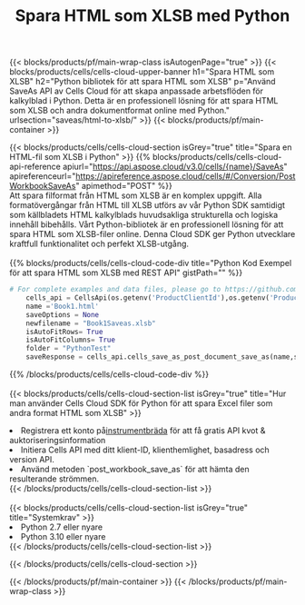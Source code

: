 ﻿---
title:  Spara HTML som XLSB med Python
description:  Använder Aspose.Cells Cloud SDK för Python för att spara HTML filformat som XLSB format fil.
---
{{< blocks/products/pf/main-wrap-class isAutogenPage="true" >}}
{{< blocks/products/cells/cells-cloud-upper-banner h1="Spara HTML som XLSB" h2="Python bibliotek för att spara HTML som XLSB" p="Använd SaveAs API av Cells Cloud för att skapa anpassade arbetsflöden för kalkylblad i Python. Detta är en professionell lösning för att spara HTML som XLSB och andra dokumentformat online med Python." urlsection="saveas/html-to-xlsb/" >}}
{{< blocks/products/pf/main-container >}}

{{< blocks/products/cells/cells-cloud-section isGrey="true" title="Spara en HTML-fil som XLSB i Python" >}}
{{% blocks/products/cells/cells-cloud-api-reference apiurl="https://api.aspose.cloud/v3.0/cells/{name}/SaveAs" apireferenceurl="https://apireference.aspose.cloud/cells/#/Conversion/PostWorkbookSaveAs" apimethod="POST" %}}
<br/>
Att spara filformat från HTML som XLSB är en komplex uppgift. Alla formatövergångar från HTML till XLSB utförs av vår Python SDK samtidigt som källbladets HTML kalkylblads huvudsakliga strukturella och logiska innehåll bibehålls. Vårt Python-bibliotek är en professionell lösning för att spara HTML som XLSB-filer online. Denna Cloud SDK ger Python utvecklare kraftfull funktionalitet och perfekt XLSB-utgång.
<br/>
<br/>
{{% blocks/products/cells/cells-cloud-code-div title="Python Kod Exempel för att spara HTML som XLSB med REST API" gistPath="" %}}
  
```python
# For complete examples and data files, please go to https://github.com/aspose-cells-cloud/aspose-cells-cloud-python/
    cells_api = CellsApi(os.getenv('ProductClientId'),os.getenv('ProductClientSecret'))
    name ='Book1.html'    
    saveOptions = None
    newfilename = "Book1Saveas.xlsb"
    isAutoFitRows= True
    isAutoFitColumns= True
    folder = "PythonTest"
    saveResponse = cells_api.cells_save_as_post_document_save_as(name,save_options=saveOptions, newfilename=(folder +'/' + newfilename),folder=folder)
```
  
{{% /blocks/products/cells/cells-cloud-code-div %}}
<br/>
<br/>
{{< blocks/products/cells/cells-cloud-section-list isGrey="true" title="Hur man använder Cells Cloud SDK för Python för att spara Excel filer som andra format HTML som XLSB" >}}
<li> Registrera ett konto på<a href="https://dashboard.aspose.cloud/">instrumentbräda</a> för att få gratis API kvot & auktoriseringsinformation</li>
<li>Initiera Cells API med ditt klient-ID, klienthemlighet, basadress och version API.</li>
<li>Använd metoden `post_workbook_save_as` för att hämta den resulterande strömmen.</li>
{{< /blocks/products/cells/cells-cloud-section-list >}}
<br/>
<br/>
{{< blocks/products/cells/cells-cloud-section-list isGrey="true" title="Systemkrav" >}}
<li>Python 2.7 eller nyare</li>
<li>Python 3.10 eller nyare</li>
{{< /blocks/products/cells/cells-cloud-section-list >}}

{{< /blocks/products/cells/cells-cloud-section >}}

{{< /blocks/products/pf/main-container >}}
{{< /blocks/products/pf/main-wrap-class >}}
